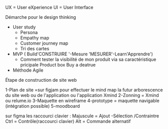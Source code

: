 UX = User eXperience
UI = User Interface

Démarche pour le design thinking 
- User study  
	- Persona
	- Empathy map
	- Customer journey map
	- Tri des cartes
- MVP  ( Build'CONSTRUIRE '-Mesure 'MESURER'-Learn'Apprendre')
	- Comment tester la visibilité de mon produit via sa caractéristique pricipale
	Product box
		Buy a deatrue
- Méthode Agile



 Étape de construction de site web
 
1-Plan de site =sur figjam pour effectuer le mind map la futur arborescence du site web ou de l'application ou l'application Xmind
2-Zonning = Xmind ou relume.io
3-Maquette en wireframe
4-prototype = maquette navigable (intégration possible)
5-moodboard


sur figma les raccourci clavier :
Majuscule =  Ajout -Sélection /Contraintre
Ctrl = Contrôle(raccourci clavier)
Alt = Commande alternatif



